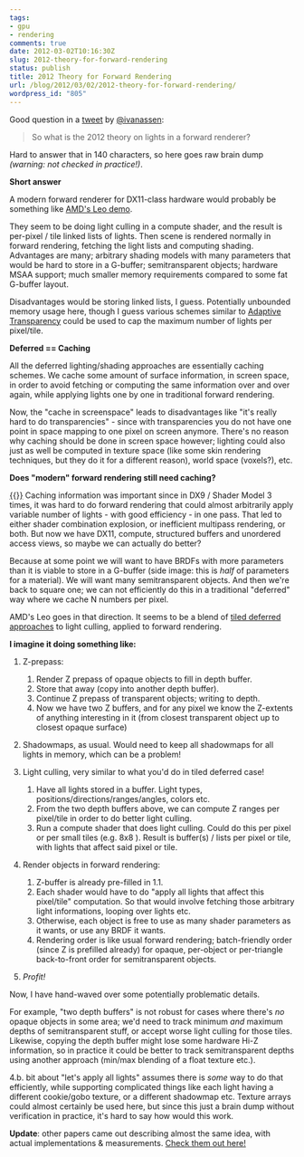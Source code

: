 ```yaml
---
tags:
- gpu
- rendering
comments: true
date: 2012-03-02T10:16:30Z
slug: 2012-theory-for-forward-rendering
status: publish
title: 2012 Theory for Forward Rendering
url: /blog/2012/03/02/2012-theory-for-forward-rendering/
wordpress_id: "805"
---
```


Good question in a [tweet](https://twitter.com/ivanassen/statuses/175350571044311042) by [@ivanassen](https://twitter.com/#!/ivanassen):



> So what is the 2012 theory on lights in a forward renderer?



Hard to answer that in 140 characters, so here goes raw brain dump _(warning: not checked in practice!)_.


**Short answer**

A modern forward renderer for DX11-class hardware would probably be something like [AMD's Leo demo](http://developer.amd.com/samples/demos/pages/AMDRadeonHD7900SeriesGraphicsReal-TimeDemos.aspx).

They seem to be doing light culling in a compute shader, and the result is per-pixel / tile linked lists of lights. Then scene is rendered normally in forward rendering, fetching the light lists and computing shading. Advantages are many; arbitrary shading models with many parameters that would be hard to store in a G-buffer; semitransparent objects; hardware MSAA support; much smaller memory requirements compared to some fat G-buffer layout.

Disadvantages would be storing linked lists, I guess. Potentially unbounded memory usage here, though I guess various schemes similar to [Adaptive Transparency](http://software.intel.com/en-us/articles/adaptive-transparency/) could be used to cap the maximum number of lights per pixel/tile.


**Deferred == Caching**

All the deferred lighting/shading approaches are essentially caching schemes. We cache some amount of surface information, in screen space, in order to avoid fetching or computing the same information over and over again, while applying lights one by one in traditional forward rendering.

Now, the "cache in screenspace" leads to disadvantages like "it's really hard to do transparencies" - since with transparencies you do not have one point in space mapping to one pixel on screen anymore. There's no reason why caching should be done in screen space however; lighting could also just as well be computed in texture space (like some skin rendering techniques, but they do it for a different reason), world space (voxels?), etc.


**Does "modern" forward rendering still need caching?**

[{{<imgright src="//aras-p.info/blog/wp-content/uploads/2012/03/ShaderParams-238x500.png">}}](/blog/wp-content/uploads/2012/03/ShaderParams.png)
Caching information was important since in DX9 / Shader Model 3 times, it was hard to do forward rendering that could almost arbitrarily apply variable number of lights - with good efficiency - in one pass. That led to either shader combination explosion, or inefficient multipass rendering, or both. But now we have DX11, compute, structured buffers and unordered access views, so maybe we can actually do better?

Because at some point we will want to have BRDFs with more parameters than it is viable to store in a G-buffer (side image: this is _half_ of parameters for a material). We will want many semitransparent objects. And then we're back to square one; we can not efficiently do this in a traditional "deferred" way where we cache N numbers per pixel.

AMD's Leo goes in that direction. It seems to be a blend of [tiled deferred approaches](http://software.intel.com/en-us/articles/deferred-rendering-for-current-and-future-rendering-pipelines/) to light culling, applied to forward rendering.


**I imagine it doing something like:**





1. Z-prepass:
    1. Render Z prepass of opaque objects to fill in depth buffer.
    2. Store that away (copy into another depth buffer).
    3. Continue Z prepass of transparent objects; writing to depth.
    4. Now we have two Z buffers, and for any pixel we know the Z-extents of anything interesting in it (from closest transparent object up to closest opaque surface)

2. Shadowmaps, as usual. Would need to keep all shadowmaps for all lights in memory, which can be a problem!

3. Light culling, very similar to what you'd do in tiled deferred case!  
    1. Have all lights stored in a buffer. Light types, positions/directions/ranges/angles, colors etc.  
    2. From the two depth buffers above, we can compute Z ranges per pixel/tile in order to do better light culling.
    3. Run a compute shader that does light culling. Could do this per pixel or per small tiles (e.g. 8x8 ). Result is buffer(s) / lists per pixel or tile, with lights that affect said pixel or tile.

4. Render objects in forward rendering:
    1. Z-buffer is already pre-filled in 1.1.
    2. Each shader would have to do "apply all lights that affect this pixel/tile" computation. So that would involve fetching those arbitrary light informations, looping over lights etc.
    3. Otherwise, each object is free to use as many shader parameters as it wants, or use any BRDF it wants.
    4. Rendering order is like usual forward rendering; batch-friendly order (since Z is prefilled already) for opaque, per-object or per-triangle back-to-front order for semitransparent objects.

5. _Profit!_



Now, I have hand-waved over some potentially problematic details.

For example, "two depth buffers" is not robust for cases where there's _no_ opaque objects in some area; we'd need to track minimum _and_ maximum depths of semitransparent stuff, or accept worse light culling for those tiles. Likewise, copying the depth buffer might lose some hardware Hi-Z information, so in practice it could be better to track semitransparent depths using another approach (min/max blending of a float texture etc.).

4.b. bit about "let's apply all lights" assumes there is _some_ way to do that efficiently, while supporting complicated things like each light having a different cookie/gobo texture, or a different shadowmap etc. Texture arrays could almost certainly be used here, but since this just a brain dump without verification in practice, it's hard to say how would this work.

**Update**: other papers came out describing almost the same idea, with actual implementations & measurements. [Check them out here!](/blog/2012/03/27/tiled-forward-shading-links/)
